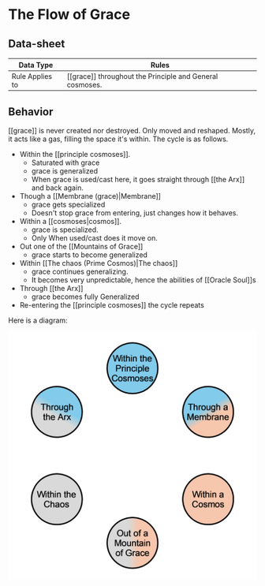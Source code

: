 # The Flow of Grace

## Data-sheet

| Data Type | Rules |
| --- | --- |
| Rule Applies to | [[grace]] throughout the Principle and General cosmoses. |

## Behavior

[[grace]] is never created nor destroyed. Only moved and reshaped. Mostly, it acts like a gas, filling the space it's within. The cycle is as follows.

- Within the [[principle cosmoses]].
  - Saturated with grace
  - grace is generalized
  - When grace is used/cast here, it goes straight through [[the Arx]] and back again.
- Though a [[Membrane (grace)|Membrane]]
  - grace gets specialized
  - Doesn't stop grace from entering, just changes how it behaves.
- Within a [[cosmoses|cosmos]].
  - grace is specialized.
  - Only When used/cast does it move on.
- Out one of the [[Mountains of Grace]]
  - grace starts to become generalized
- Within [[The chaos (Prime Cosmos)|The chaos]]
  - grace continues generalizing.
  - It becomes very unpredictable, hence the abilities of [[Oracle Soul]]s
- Through [[the Arx]]
  - grace becomes fully Generalized
- Re-entering the [[principle cosmoses]] the cycle repeats

Here is a diagram:

![Flow of Grace](../Visual/FlowOfGrace.png)
